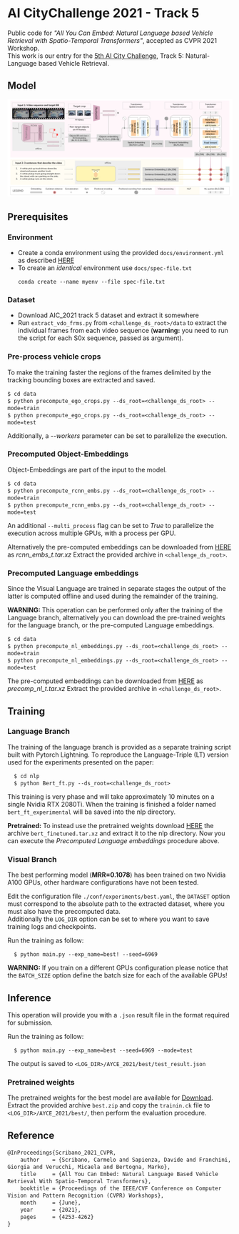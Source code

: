 # AI CityChallenge 2021 - Track 5

Public code for _"All You Can Embed: Natural Language based Vehicle Retrieval with
Spatio-Temporal Transformers"_, accepted as CVPR 2021 Workshop.\
This work is our entry for the [5th AI City Challenge](https://www.aicitychallenge.org/), Track 5: Natural-Language based Vehicle Retrieval.

## Model
![](./docs/architecture.png)

## Prerequisites

### Environment
* Create a conda environment using the provided `docs/environment.yml` as described [HERE](https://docs.conda.io/projects/conda/en/latest/user-guide/tasks/manage-environments.html#creating-an-environment-from-an-environment-yml-file)
* To create an *identical* environment use `docs/spec-file.txt`
  ```
  conda create --name myenv --file spec-file.txt
  ```
  
### Dataset
* Download AIC_2021 track 5 dataset and extract it somewhere
* Run `extract_vdo_frms.py` from `<challenge_ds_root>/data` to extract the individual frames from each video sequence
  (**warning:** you need to run the script for each S0x sequence, passed as argument).

### Pre-process vehicle crops
To make the training faster the regions of the frames delimited by the tracking bounding boxes are extracted and saved.

  ```
  $ cd data
  $ python precompute_ego_crops.py --ds_root=<challenge_ds_root> --mode=train
  $ python precompute_ego_crops.py --ds_root=<challenge_ds_root> --mode=test
  ```

Additionally, a *--workers* parameter can be set to parallelize the execution.

### Precomputed Object-Embeddings

Object-Embeddings are part of the input to the model.

  ```
  $ cd data
  $ python precompute_rcnn_embs.py --ds_root=<challenge_ds_root> --mode=train
  $ python precompute_rcnn_embs.py --ds_root=<challenge_ds_root> --mode=test
  ```

An additional `--multi_process` flag can be set to *True* to parallelize the execution across multiple GPUs,
with a process per GPU.

Alternatively the pre-computed embeddings can be downloaded from [HERE](https://drive.google.com/drive/folders/1Lo10Nrv4XMq8zPXKv_kFEyjgROMO-PW6?usp=sharing) as *rcnn_embs_t.tar.xz* Extract the provided archive in `<challenge_ds_root>`.

### Precomputed Language embeddings

Since the Visual Language are trained in separate stages the output of the latter is computed offline and used during the remainder of the training.

**WARNING:** This operation can be performed only after the training of the Language branch, alternatively you can download the pre-trained weights
for the language branch, or the pre-computed Language embeddings.

  ```
  $ cd data
  $ python precompute_nl_embeddings.py --ds_root=<challenge_ds_root> --mode=train
  $ python precompute_nl_embeddings.py --ds_root=<challenge_ds_root> --mode=test
  ```

The pre-computed embeddings can be downloaded from [HERE](https://drive.google.com/drive/folders/1Lo10Nrv4XMq8zPXKv_kFEyjgROMO-PW6?usp=sharing) as *precomp_nl_t.tar.xz* Extract the provided archive in `<challenge_ds_root>`.

## Training

### Language Branch

The training of the language branch is provided as a separate training script built with Pytorch Lightning.
To reproduce the Language-Triple (LT) version used for the experiments presented on the paper:

```
  $ cd nlp
  $ python Bert_ft.py --ds_root=<challenge_ds_root>
```

This training is very phase and will take approximately 10 minutes on a single Nvidia RTX 2080Ti.
When the training is finished a folder named `bert_ft_experimental` will ba saved into the nlp directory.

**Pretrained:** To instead use the pretrained weights download [HERE](https://drive.google.com/drive/folders/1Lo10Nrv4XMq8zPXKv_kFEyjgROMO-PW6?usp=sharing) the archive `bert_finetuned.tar.xz` and extract it to the nlp directory.
Now you can execute the *Precomputed Language embeddings* procedure above.

### Visual Branch

The best performing model (**MRR=0.1078**) has been trained on two Nvidia A100 GPUs, other hardware configurations have not been tested.

Edit the configuration file `./conf/experiments/best.yaml`, the `DATASET` option must correspond to the absolute path to the extracted dataset, where you must also have the precomputed data.\
Additionally the `LOG_DIR` option can be set to where you want to save training logs and checkpoints.

Run the training as follow:
```
  $ python main.py --exp_name=best! --seed=6969
```

**WARNING:** If you train on a different GPUs configuration please notice that the `BATCH_SIZE` option define the batch size for each of the available GPUs!

## Inference
This operation will provide you with a `.json` result file in the format required for submission. 

Run the training as follow:
```
  $ python main.py --exp_name=best --seed=6969 --mode=test
```

The output is saved to `<LOG_DIR>/AYCE_2021/best/test_result.json`

### Pretrained weights

The pretrained weights for the best model are available for [Download](https://drive.google.com/drive/folders/1Lo10Nrv4XMq8zPXKv_kFEyjgROMO-PW6?usp=sharing).
Extract the provided archive `best.zip` and copy the `trainin.ck` file to `<LOG_DIR>/AYCE_2021/best/`, then perform the evaluation procedure.


## Reference
```
@InProceedings{Scribano_2021_CVPR,
    author    = {Scribano, Carmelo and Sapienza, Davide and Franchini, Giorgia and Verucchi, Micaela and Bertogna, Marko},
    title     = {All You Can Embed: Natural Language Based Vehicle Retrieval With Spatio-Temporal Transformers},
    booktitle = {Proceedings of the IEEE/CVF Conference on Computer Vision and Pattern Recognition (CVPR) Workshops},
    month     = {June},
    year      = {2021},
    pages     = {4253-4262}
}
```
